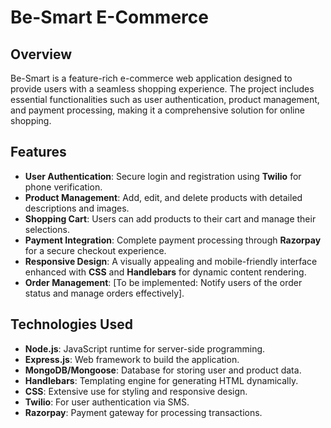 # Be-Smart E-Commerce  

## Overview  
Be-Smart is a feature-rich e-commerce web application designed to provide users with a seamless shopping experience. The project includes essential functionalities such as user authentication, product management, and payment processing, making it a comprehensive solution for online shopping.  

## Features  
- **User Authentication**: Secure login and registration using **Twilio** for phone verification.  
- **Product Management**: Add, edit, and delete products with detailed descriptions and images.  
- **Shopping Cart**: Users can add products to their cart and manage their selections.  
- **Payment Integration**: Complete payment processing through **Razorpay** for a secure checkout experience.  
- **Responsive Design**: A visually appealing and mobile-friendly interface enhanced with **CSS** and **Handlebars** for dynamic content rendering.  
- **Order Management**: [To be implemented: Notify users of the order status and manage orders effectively].  

## Technologies Used  
- **Node.js**: JavaScript runtime for server-side programming.  
- **Express.js**: Web framework to build the application.  
- **MongoDB/Mongoose**: Database for storing user and product data.  
- **Handlebars**: Templating engine for generating HTML dynamically.  
- **CSS**: Extensive use for styling and responsive design.  
- **Twilio**: For user authentication via SMS.  
- **Razorpay**: Payment gateway for processing transactions.  
